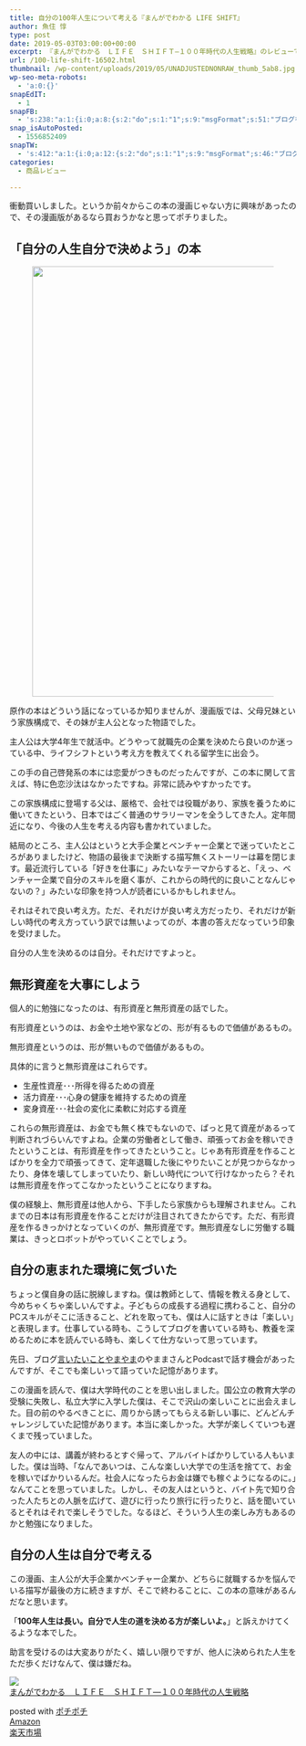 ```yaml
---
title: 自分の100年人生について考える『まんがでわかる LIFE SHIFT』
author: 魚住 惇
type: post
date: 2019-05-03T03:00:00+00:00
excerpt: 『まんがでわかる　ＬＩＦＥ　ＳＨＩＦＴ―１００年時代の人生戦略』のレビューです
url: /100-life-shift-16502.html
thumbnail: /wp-content/uploads/2019/05/UNADJUSTEDNONRAW_thumb_5ab8.jpg
wp-seo-meta-robots:
  - 'a:0:{}'
snapEdIT:
  - 1
snapFB:
  - 's:238:"a:1:{i:0;a:8:{s:2:"do";s:1:"1";s:9:"msgFormat";s:51:"ブログを更新しました！%TITLE% %SITENAME%";s:8:"postType";s:1:"A";s:9:"isAutoImg";s:1:"A";s:8:"imgToUse";s:0:"";s:9:"isAutoURL";s:1:"A";s:8:"urlToUse";s:0:"";s:4:"doFB";i:0;}}";'
snap_isAutoPosted:
  - 1556852409
snapTW:
  - 's:412:"a:1:{i:0;a:12:{s:2:"do";s:1:"1";s:9:"msgFormat";s:46:"ブログを更新しました: %TITLE%  %URL%";s:8:"attchImg";s:1:"1";s:9:"isAutoImg";s:1:"A";s:8:"imgToUse";s:0:"";s:9:"isAutoURL";s:1:"A";s:8:"urlToUse";s:0:"";s:4:"doTW";i:0;s:8:"isPosted";s:1:"1";s:4:"pgID";s:19:"1124146599964266496";s:7:"postURL";s:56:"https://twitter.com/jun3010me/status/1124146599964266496";s:5:"pDate";s:19:"2019-05-03 03:00:10";}}";'
categories:
  - 商品レビュー

---
```

衝動買いしました。というか前々からこの本の漫画じゃない方に興味があったので、その漫画版があるなら買おうかなと思ってポチりました。

## 「自分の人生自分で決めよう」の本

<div class="wp-block-image">
  <figure class="aligncenter"><img decoding="async" loading="lazy" width="1043" height="754" src="/wp-content/uploads/2019/05/UNADJUSTEDNONRAW_thumb_5abb.jpg" alt="" class="wp-image-16500"  sizes="(max-width: 1043px) 100vw, 1043px" /></figure>
</div>

原作の本はどういう話になっているか知りませんが、漫画版では、父母兄妹という家族構成で、その妹が主人公となった物語でした。

主人公は大学4年生で就活中。どうやって就職先の企業を決めたら良いのか迷っている中、ライフシフトという考え方を教えてくれる留学生に出会う。

この手の自己啓発系の本には恋愛がつきものだったんですが、この本に関して言えば、特に<span class="smb-highlighter">色恋沙汰はなかった</span>ですね。非常に読みやすかったです。

この家族構成に登場する父は、厳格で、会社では役職があり、家族を養うために働いてきたという、日本ではごく普通のサラリーマンを全うしてきた人。定年間近になり、今後の人生を考える内容も書かれていました。

結局のところ、主人公はというと大手企業とベンチャー企業とで迷っていたところがありましたけど、物語の最後まで決断する描写無くストーリーは幕を閉じます。最近流行している「好きを仕事に」みたいなテーマからすると、「えっ、ベンチャー企業で自分のスキルを磨く事が、これからの時代的に良いことなんじゃないの？」みたいな印象を持つ人が読者にいるかもしれません。

それはそれで良い考え方。ただ、それだけが良い考え方だったり、それだけが新しい時代の考え方っていう訳では無いよってのが、本書の答えだなっていう印象を受けました。

自分の人生を決めるのは自分。それだけですよっと。

## 無形資産を大事にしよう

個人的に勉強になったのは、有形資産と無形資産の話でした。

有形資産というのは、お金や土地や家などの、形が有るもので価値があるもの。

無形資産というのは、形が無いもので価値があるもの。

具体的に言うと無形資産はこれらです。

  * 生産性資産･･･所得を得るための資産
  * 活力資産･･･心身の健康を維持するための資産
  * 変身資産･･･社会の変化に柔軟に対応する資産

これらの無形資産は、お金でも無く株でもないので、ぱっと見て資産があるって判断されづらいんですよね。企業の労働者として働き、頑張ってお金を稼いできたということは、有形資産を作ってきたということ。じゃあ有形資産を作ることばかりを全力で頑張ってきて、定年退職した後にやりたいことが見つからなかったり、身体を壊してしまっていたり、新しい時代について行けなかったら？それは無形資産を作ってこなかったということになりますね。

僕の経験上、無形資産は他人から、下手したら家族からも理解されません。これまでの日本は有形資産を作ることだけが注目されてきたからです。ただ、有形資産を作るきっかけとなっていくのが、無形資産です。無形資産なしに労働する職業は、きっとロボットがやっていくことでしょう。

## 自分の恵まれた環境に気づいた

ちょっと僕自身の話に脱線しますね。僕は教師として、情報を教える身として、今めちゃくちゃ楽しいんですよ。子どもらの成長する過程に携わること、自分のPCスキルがそこに活きること、どれを取っても、僕は人に話すときは「楽しい」と表現します。仕事している時も、こうしてブログを書いている時も、教養を深めるために本を読んでいる時も、楽しくて仕方ないって思っています。

先日、ブログ[言いたいことやまやま][1]のやままさんとPodcastで話す機会があったんですが、そこでも楽しいって語っていた記憶があります。



この漫画を読んで、僕は大学時代のことを思い出しました。国公立の教育大学の受験に失敗し、私立大学に入学した僕は、そこで沢山の楽しいことに出会えました。目の前のやるべきことに、周りから誘ってもらえる新しい事に、どんどんチャレンジしていた記憶があります。本当に楽しかった。大学が楽しくていつも遅くまで残っていました。

友人の中には、講義が終わるとすぐ帰って、アルバイトばかりしている人もいました。僕は当時、「なんであいつは、こんな楽しい大学での生活を捨てて、お金を稼いでばかりいるんだ。社会人になったらお金は嫌でも稼ぐようになるのに。」なんてことを思っていました。しかし、その友人はというと、バイト先で知り合った人たちとの人脈を広げて、遊びに行ったり旅行に行ったりと、話を聞いているとそれはそれで楽しそうでした。なるほど、そういう人生の楽しみ方もあるのかと勉強になりました。

## 自分の人生は自分で考える

この漫画、主人公が大手企業かベンチャー企業か、どちらに就職するかを悩んでいる描写が最後の方に続きますが、そこで終わることに、この本の意味があるんだなと思います。

「**100年人生は長い。自分で人生の道を決める方が楽しいよ。**」と訴えかけてくるような本でした。

助言を受けるのは大変ありがたく、嬉しい限りですが、他人に決められた人生をただ歩くだけなんて、僕は嫌だね。

<div class="cstmreba">
  <div class="kaerebalink-box">
    <div class="kaerebalink-image">
      <a href="https://www.amazon.co.jp/%E3%81%BE%E3%82%93%E3%81%8C%E3%81%A7%E3%82%8F%E3%81%8B%E3%82%8B-%EF%BC%AC%EF%BC%A9%EF%BC%A6%EF%BC%A5-%EF%BC%B3%EF%BC%A8%EF%BC%A9%EF%BC%A6%EF%BC%B4%E2%80%95%EF%BC%91%EF%BC%90%EF%BC%90%E5%B9%B4%E6%99%82%E4%BB%A3%E3%81%AE%E4%BA%BA%E7%94%9F%E6%88%A6%E7%95%A5-%E3%83%AA%E3%83%B3%E3%83%80%E3%83%BB%E3%82%B0%E3%83%A9%E3%83%83%E3%83%88%E3%83%B3-ebook/dp/B07FKN8NK5?SubscriptionId=AKIAIGGQ4QGQY6L2RH4A&tag=jun3010me-22&linkCode=xm2&camp=2025&creative=165953&creativeASIN=B07FKN8NK5" target="_blank" rel="noopener noreferrer"><img decoding="async" src="https://images-fe.ssl-images-amazon.com/images/I/51fqDi1oqRL._SL160_.jpg" style="border: none;" /></a>
    </div>
    <div class="kaerebalink-info">
      <div class="kaerebalink-name">
        <a href="https://www.amazon.co.jp/%E3%81%BE%E3%82%93%E3%81%8C%E3%81%A7%E3%82%8F%E3%81%8B%E3%82%8B-%EF%BC%AC%EF%BC%A9%EF%BC%A6%EF%BC%A5-%EF%BC%B3%EF%BC%A8%EF%BC%A9%EF%BC%A6%EF%BC%B4%E2%80%95%EF%BC%91%EF%BC%90%EF%BC%90%E5%B9%B4%E6%99%82%E4%BB%A3%E3%81%AE%E4%BA%BA%E7%94%9F%E6%88%A6%E7%95%A5-%E3%83%AA%E3%83%B3%E3%83%80%E3%83%BB%E3%82%B0%E3%83%A9%E3%83%83%E3%83%88%E3%83%B3-ebook/dp/B07FKN8NK5?SubscriptionId=AKIAIGGQ4QGQY6L2RH4A&tag=jun3010me-22&linkCode=xm2&camp=2025&creative=165953&creativeASIN=B07FKN8NK5" target="_blank" rel="noopener noreferrer">まんがでわかる　ＬＩＦＥ　ＳＨＩＦＴ―１００年時代の人生戦略</a>
        <p>
        </p>
        <div class="kaerebalink-powered-date">
          posted with <a href="http://192.168.11.200:8000/pochipochi.php" rel="nofollow noopener noreferrer" target="_blank">ポチポチ</a>
        </div>
      </div>
      <div class="kaerebalink-link1">
        <div class="shoplinkamazon">
          <a href="https://www.amazon.co.jp/gp/search?keywords=まんがでわかる　ＬＩＦＥ　ＳＨＩＦＴ&tag=jun3010me-22" target="_blank" rel="noopener noreferrer">Amazon</a>
        </div>
        <div class="shoplinkrakuten">
          <a href="https://hb.afl.rakuten.co.jp/hgc/10ef1d94.c90f9829.10ef1d95.53606a39/?pc=https%3A%2F%2Fsearch.rakuten.co.jp%2Fsearch%2Fmall%2Fまんがでわかる　ＬＩＦＥ　ＳＨＩＦＴ%2F-%2Ff.1-p.1-s.1-sf.0-st.A-v.2%3Fx%3D0%26scid%3Daf_ich_link_urltxt%26m%3Dhttp%3A%2F%2Fm.rakuten.co.jp%2F" target="_blank" rel="noopener noreferrer">楽天市場</a>
        </div>
      </div>
    </div>
    <div class="booklink-footer">
    </div>
  </div>
</div>

 [1]: https://yamama48.hatenablog.com/